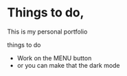 # Things to do, 

This is my personal portfolio

things to do

* Work on the MENU button
* or you can make that the dark mode
